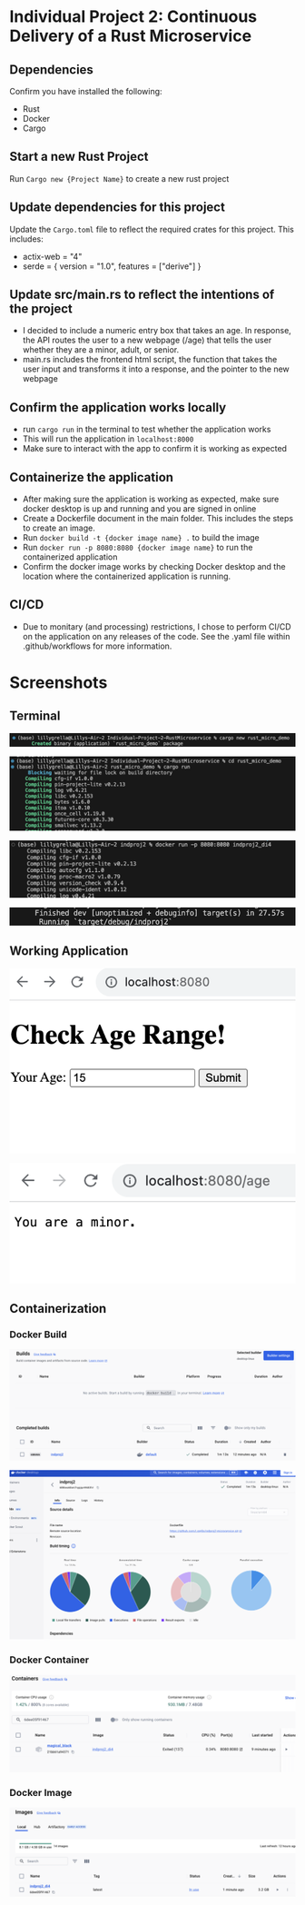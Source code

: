 # Individual Project 2: Continuous Delivery of a Rust Microservice 

## Dependencies
Confirm you have installed the following: 
  * Rust
  * Docker
  * Cargo

## Start a new Rust Project
Run `Cargo new {Project Name}` to create a new rust project

## Update dependencies for this project
Update the `Cargo.toml` file to reflect the required crates for this project. This includes: 
  * actix-web = "4"
  * serde = { version = "1.0", features = ["derive"] }

## Update src/main.rs to reflect the intentions of the project
  * I decided to include a numeric entry box that takes an age. In response, the API routes the user to a new webpage (/age) that tells the user whether they are a minor, adult, or senior.
  * main.rs includes the frontend html script, the function that takes the user input and transforms it into a response, and the pointer to the new webpage

## Confirm the application works locally
  * run `cargo run` in the terminal to test whether the application works
  * This will run the application in `localhost:8000`
  * Make sure to interact with the app to confirm it is working as expected

## Containerize the application
  * After making sure the application is working as expected, make sure docker desktop is up and running and you are signed in online
  * Create a Dockerfile document in the main folder. This includes the steps to create an image.
  * Run `docker build -t {docker image name} .` to build the image
  * Run `docker run -p 8080:8080 {docker image name}` to run the containerized application
  * Confirm the docker image works by checking Docker desktop and the location where the containerized application is running.

## CI/CD 
  * Due to monitary (and processing) restrictions, I chose to perform CI/CD on the application on any releases of the code. See the .yaml file within .github/workflows for more information.

# Screenshots

## Terminal 

![terminal1](terminal1.png)

![terminal2](terminal2.png)

![docker1](docker1.png)

![docker2](docker2.png)

## Working Application

![app1](app1.png)

![app2](app2.png)

## Containerization

### Docker Build

![dockerbuilds](dockerbuilds.png)

![dockerbuilds2](dockerbuilds2.png)

### Docker Container

![container](container.png)

### Docker Image

![images](images.png)
